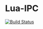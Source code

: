 # Lua-IPC
[![Build Status](https://travis-ci.org/Luminess/Lua-IPC.svg?branch=master)](https://travis-ci.org/Luminess/Lua-IPC)
